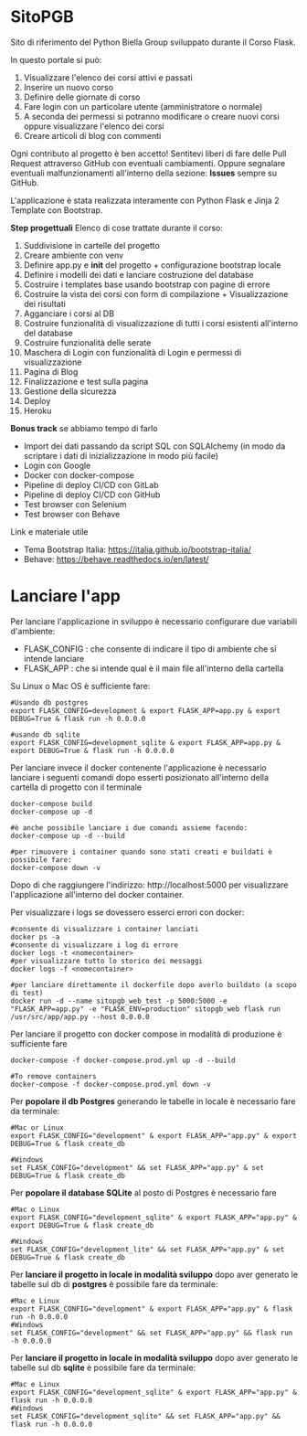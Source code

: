 # SitoPGB

Sito di riferimento del Python Biella Group sviluppato durante il Corso Flask.

In questo portale si può:
1. Visualizzare l'elenco dei corsi attivi e passati
2. Inserire un nuovo corso
3. Definire delle giornate di corso
4. Fare login con un particolare utente (amministratore o normale)
5. A seconda dei permessi si potranno modificare o creare nuovi corsi oppure visualizzare l'elenco dei corsi
6. Creare articoli di blog con commenti

Ogni contributo al progetto è ben accetto! Sentitevi liberi di fare delle Pull Request attraverso GitHub con eventuali cambiamenti.
Oppure segnalare eventuali malfunzionamenti all'interno della sezione: **Issues** sempre su GitHub.

L'applicazione è stata realizzata interamente con Python Flask e Jinja 2 Template con Bootstrap.

**Step progettuali**
Elenco di cose trattate durante il corso:

1. Suddivisione in cartelle del progetto
2. Creare ambiente con venv
3. Definire app.py e __init__ del progetto + configurazione bootstrap locale
4. Definire i modelli dei dati e lanciare costruzione del database
5. Costruire i templates base usando bootstrap con pagine di errore
6. Costruire la vista dei corsi con form di compilazione + Visualizzazione dei risultati
7. Agganciare i corsi al DB
8. Costruire funzionalità di visualizzazione di tutti i corsi esistenti all'interno del database
9. Costruire funzionalità delle serate
10. Maschera di Login con funzionalità di Login e permessi di visualizzazione
11. Pagina di Blog
12. Finalizzazione e test sulla pagina
13. Gestione della sicurezza
14. Deploy
15. Heroku

**Bonus track** se abbiamo tempo di farlo
- Import dei dati passando da script SQL con SQLAlchemy (in modo da scriptare i dati di inizializzazione in modo più facile)
- Login con Google
- Docker con docker-compose
- Pipeline di deploy CI/CD con GitLab
- Pipeline di deploy CI/CD con GitHub
- Test browser con Selenium
- Test browser con Behave

Link e materiale utile
- Tema Bootstrap Italia: https://italia.github.io/bootstrap-italia/
- Behave: https://behave.readthedocs.io/en/latest/
  

# Lanciare l'app

Per lanciare l'applicazione in sviluppo è necessario configurare due variabili d'ambiente:
- FLASK_CONFIG : che consente di indicare il tipo di ambiente che si intende lanciare
- FLASK_APP : che si intende qual è il main file all'interno della cartella

Su Linux o Mac OS è sufficiente fare:
```
#Usando db postgres
export FLASK_CONFIG=development & export FLASK_APP=app.py & export DEBUG=True & flask run -h 0.0.0.0

#usando db sqlite
export FLASK_CONFIG=development_sqlite & export FLASK_APP=app.py & export DEBUG=True & flask run -h 0.0.0.0
```

Per lanciare invece il docker contenente l'applicazione è necessario lanciare i seguenti comandi dopo esserti posizionato all'interno della cartella di progetto con il terminale
```
docker-compose build
docker-compose up -d

#è anche possibile lanciare i due comandi assieme facendo:
docker-compose up -d --build

#per rimuovere i container quando sono stati creati e buildati è possibile fare:
docker-compose down -v
```
Dopo di che raggiungere l'indirizzo: http://localhost:5000 per visualizzare l'applicazione all'interno del docker container.

Per visualizzare i logs se dovessero esserci errori con docker: 
```
#consente di visualizzare i container lanciati
docker ps -a
#consente di visualizzare i log di errore
docker logs -t <nomecontainer> 
#per visualizzare tutto lo storico dei messaggi
docker logs -f <nomecontainer>

#per lanciare direttamente il dockerfile dopo averlo buildato (a scopo di test)
docker run -d --name sitopgb_web_test -p 5000:5000 -e "FLASK_APP=app.py" -e "FLASK_ENV=production" sitopgb_web flask run /usr/src/app/app.py --host 0.0.0.0
```

Per lanciare il progetto con docker compose in modalità di produzione è sufficiente fare
```
docker-compose -f docker-compose.prod.yml up -d --build

#To remove containers
docker-compose -f docker-compose.prod.yml down -v
```

Per **popolare il db Postgres** generando le tabelle in locale è necessario fare da terminale:
```
#Mac or Linux
export FLASK_CONFIG="development" & export FLASK_APP="app.py" & export DEBUG=True & flask create_db

#Windows
set FLASK_CONFIG="development" && set FLASK_APP="app.py" & set DEBUG=True & flask create_db

```

Per **popolare il database SQLite** al posto di Postgres è necessario fare
```
#Mac o Linux
export FLASK_CONFIG="development_sqlite" & export FLASK_APP="app.py" & export DEBUG=True & flask create_db

#Windows
set FLASK_CONFIG="development_lite" && set FLASK_APP="app.py" & set DEBUG=True & flask create_db
```

Per **lanciare il progetto in locale in modalità sviluppo** dopo aver generato le tabelle sul db di **postgres** è possibile fare da terminale:
```
#Mac e Linux
export FLASK_CONFIG="development" & export FLASK_APP="app.py" & flask run -h 0.0.0.0
#Windows
set FLASK_CONFIG="development" && set FLASK_APP="app.py" && flask run -h 0.0.0.0
```

Per **lanciare il progetto in locale in modalità sviluppo** dopo aver generato le tabelle sul db **sqlite** è possibile fare da terminale:
```
#Mac e Linux
export FLASK_CONFIG="development_sqlite" & export FLASK_APP="app.py" & flask run -h 0.0.0.0
#Windows
set FLASK_CONFIG="development_sqlite" && set FLASK_APP="app.py" && flask run -h 0.0.0.0
```

